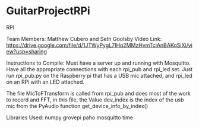 # GuitarProjectRPi
RPI

Team Members: Matthew Cubero and Seth Goolsby
Video Link: https://drive.google.com/file/d/1JTWyPygL7IHq2MMzHvmTciAnBAKqSiXi/view?usp=sharing

Instructions to Compile:
Must have a server up and running with Mosquitto. Have all the appropriate connections with each rpi_pub and rpi_led set. Just run rpi_pub.py on the Raspberry pi that has a USB mic attached, and rpi_led on an RPi with an LED attached.

The file MicToFTransform is called from rpi_pub and does most of the work to record and FFT, in this file, the Value dev_index is the index of the usb mic from the PyAudio function get_device_info_by_index()



Libraries Used:
numpy
grovepi
paho
mosquitto
time